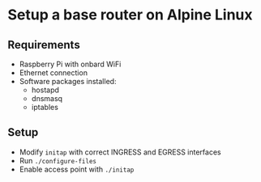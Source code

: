 # Setup a base router on Alpine Linux

## Requirements
- Raspberry Pi with onbard WiFi
- Ethernet connection
- Software packages installed:
    - hostapd
    - dnsmasq
    - iptables

## Setup 
- Modify `initap` with correct INGRESS and EGRESS interfaces
- Run `./configure-files`
- Enable access point with  `./initap`
